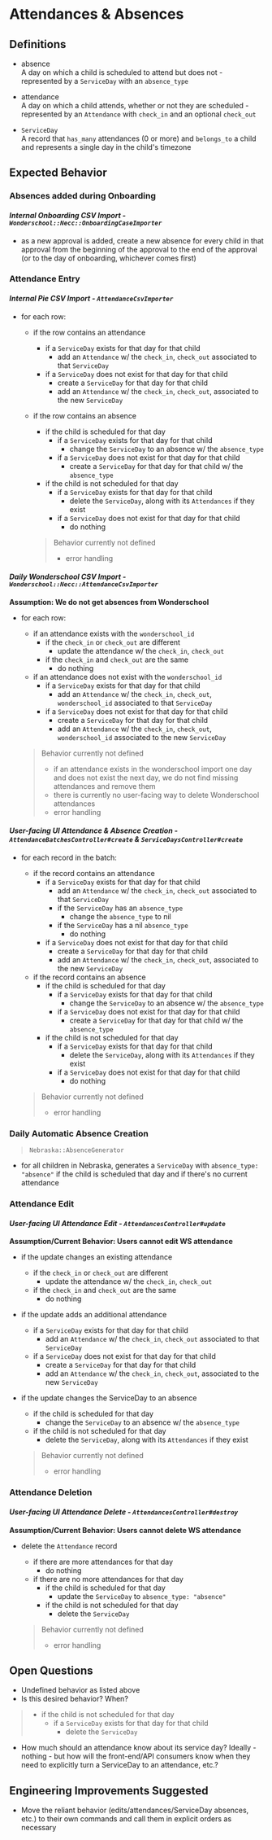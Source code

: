 # Attendances & Absences

## Definitions

- absence  
A day on which a child is scheduled to attend but does not - represented by a `ServiceDay` with an `absence_type`

- attendance  
A day on which a child attends, whether or not they are scheduled - represented by an `Attendance` with `check_in` and an optional `check_out`

- `ServiceDay`  
A record that `has_many` attendances (0 or more) and `belongs_to` a child and represents a single day in the child's timezone

## Expected Behavior

### Absences added during Onboarding 

#### _Internal Onboarding CSV Import -  `Wonderschool::Necc::OnboardingCaseImporter`_

- as a new approval is added, create a new absence for every child in that approval from the beginning of the approval to the end of the approval (or to the day of onboarding, whichever comes first)

### Attendance Entry

#### _Internal Pie CSV Import - `AttendanceCsvImporter`_

- for each row:
  - if the row contains an attendance
    - if a `ServiceDay` exists for that day for that child
      - add an `Attendance` w/ the `check_in`, `check_out` associated to that `ServiceDay`
    - if a `ServiceDay` does not exist for that day for that child
      - create a `ServiceDay` for that day for that child
      - add an `Attendance` w/ the `check_in`, `check_out`, associated to the new `ServiceDay`
  - if the row contains an absence
    - if the child is scheduled for that day
      - if a `ServiceDay` exists for that day for that child
        - change the `ServiceDay` to an absence w/ the `absence_type`
      - if a `ServiceDay` does not exist for that day for that child
        - create a `ServiceDay` for that day for that child w/ the `absence_type`
    - if the child is not scheduled for that day
      - if a `ServiceDay` exists for that day for that child
        - delete the `ServiceDay`, along with its `Attendances` if they exist
      - if a `ServiceDay` does not exist for that day for that child
        - do nothing

    > Behavior currently not defined 
    > - error handling

#### _Daily Wonderschool CSV Import - `Wonderschool::Necc::AttendanceCsvImporter`_

**Assumption: We do not get absences from Wonderschool**

- for each row:
  - if an attendance exists with the `wonderschool_id`
    - if the `check_in` or `check_out` are different
      - update the attendance w/ the `check_in`, `check_out`
    - if the `check_in` and `check_out` are the same
      - do nothing
  - if an attendance does not exist with the `wonderschool_id`
    - if a `ServiceDay` exists for that day for that child
      - add an `Attendance` w/ the `check_in`, `check_out`, `wonderschool_id` associated to that `ServiceDay`
    - if a `ServiceDay` does not exist for that day for that child
      - create a `ServiceDay` for that day for that child
      - add an `Attendance` w/ the `check_in`, `check_out`, `wonderschool_id` associated to the new `ServiceDay`

  > Behavior currently not defined 
  > - if an attendance exists in the wonderschool import one day and does not exist the next day, we do not find missing attendances and remove them
  > - there is currently no user-facing way to delete Wonderschool attendances
  > - error handling

#### _User-facing UI Attendance & Absence Creation - `AttendanceBatchesController#create` & `ServiceDaysController#create`_

- for each record in the batch:
  - if the record contains an attendance
    - if a `ServiceDay` exists for that day for that child
      - add an `Attendance` w/ the `check_in`, `check_out` associated to that `ServiceDay`
      - if the `ServiceDay` has an `absence_type`
        - change the `absence_type` to nil
      - if the `ServiceDay` has a nil `absence_type`
        - do nothing
    - if a `ServiceDay` does not exist for that day for that child
      - create a `ServiceDay` for that day for that child
      - add an `Attendance` w/ the `check_in`, `check_out`, associated to the new `ServiceDay`
  - if the record contains an absence
    - if the child is scheduled for that day
      - if a `ServiceDay` exists for that day for that child
        - change the `ServiceDay` to an absence w/ the `absence_type`
      - if a `ServiceDay` does not exist for that day for that child
        - create a `ServiceDay` for that day for that child w/ the `absence_type`
    - if the child is not scheduled for that day
      - if a `ServiceDay` exists for that day for that child
        - delete the `ServiceDay`, along with its `Attendances` if they exist
      - if a `ServiceDay` does not exist for that day for that child
        - do nothing

  > Behavior currently not defined 
  > - error handling

### Daily Automatic Absence Creation

> `Nebraska::AbsenceGenerator`

- for all children in Nebraska, generates a `ServiceDay` with `absence_type: "absence"` if the child is scheduled that day and if there's no current attendance

### Attendance Edit

#### _User-facing UI Attendance Edit - `AttendancesController#update`_

**Assumption/Current Behavior: Users cannot edit WS attendance**

- if the update changes an existing attendance
  - if the `check_in` or `check_out` are different
    - update the attendance w/ the `check_in`, `check_out`
  - if the `check_in` and `check_out` are the same
    - do nothing
- if the update adds an additional attendance
  - if a `ServiceDay` exists for that day for that child
    - add an `Attendance` w/ the `check_in`, `check_out` associated to that `ServiceDay`
  - if a `ServiceDay` does not exist for that day for that child
    - create a `ServiceDay` for that day for that child
    - add an `Attendance` w/ the `check_in`, `check_out`, associated to the new `ServiceDay`
- if the update changes the ServiceDay to an absence
  - if the child is scheduled for that day
    - change the `ServiceDay` to an absence w/ the `absence_type`
  - if the child is not scheduled for that day
    - delete the `ServiceDay`, along with its `Attendances` if they exist

  > Behavior currently not defined 
  > - error handling

### Attendance Deletion

#### _User-facing UI Attendance Delete - `AttendancesController#destroy`_

**Assumption/Current Behavior: Users cannot delete WS attendance**

- delete the `Attendance` record
  - if there are more attendances for that day
    - do nothing
  - if there are no more attendances for that day
    - if the child is scheduled for that day
      - update the `ServiceDay` to `absence_type: "absence"`
    - if the child is not scheduled for that day
      - delete the `ServiceDay`

  > Behavior currently not defined 
  > - error handling

## Open Questions
- Undefined behavior as listed above
- Is this desired behavior?  When?
> - if the child is not scheduled for that day  
>   - if a `ServiceDay` exists for that day for that child  
>     - delete the `ServiceDay`
- How much should an attendance know about its service day?  Ideally - nothing - but how will the front-end/API consumers know when they need to explicitly turn a ServiceDay to an attendance, etc.?

## Engineering Improvements Suggested

- Move the reliant behavior (edits/attendances/ServiceDay absences, etc.) to their own commands and call them in explicit orders as necessary
